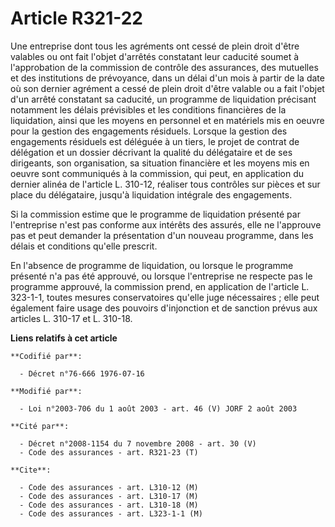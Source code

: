 # Article R321-22

Une entreprise dont tous les agréments ont cessé de plein droit d'être valables ou ont fait l'objet d'arrêtés constatant leur
caducité soumet à l'approbation de la commission de contrôle des assurances, des mutuelles et des institutions de prévoyance,
dans un délai d'un mois à partir de la date où son dernier agrément a cessé de plein droit d'être valable ou a fait l'objet
d'un arrêté constatant sa caducité, un programme de liquidation précisant notamment les délais prévisibles et les conditions
financières de la liquidation, ainsi que les moyens en personnel et en matériels mis en oeuvre pour la gestion des
engagements résiduels. Lorsque la gestion des engagements résiduels est déléguée à un tiers, le projet de contrat de
délégation et un dossier décrivant la qualité du délégataire et de ses dirigeants, son organisation, sa situation financière
et les moyens mis en oeuvre sont communiqués à la commission, qui peut, en application du dernier alinéa de l'article L.
310-12, réaliser tous contrôles sur pièces et sur place du délégataire, jusqu'à liquidation intégrale des engagements.

Si la commission estime que le programme de liquidation présenté par l'entreprise n'est pas conforme aux intérêts des
assurés, elle ne l'approuve pas et peut demander la présentation d'un nouveau programme, dans les délais et conditions
qu'elle prescrit.

En l'absence de programme de liquidation, ou lorsque le programme présenté n'a pas été approuvé, ou lorsque l'entreprise ne
respecte pas le programme approuvé, la commission prend, en application de l'article L. 323-1-1, toutes mesures
conservatoires qu'elle juge nécessaires ; elle peut également faire usage des pouvoirs d'injonction et de sanction prévus aux
articles L. 310-17 et L. 310-18.

**Liens relatifs à cet article**

	**Codifié par**:

	  - Décret n°76-666 1976-07-16

	**Modifié par**:

	  - Loi n°2003-706 du 1 août 2003 - art. 46 (V) JORF 2 août 2003

	**Cité par**:

	  - Décret n°2008-1154 du 7 novembre 2008 - art. 30 (V)
	  - Code des assurances - art. R321-23 (T)

	**Cite**:

	  - Code des assurances - art. L310-12 (M)
	  - Code des assurances - art. L310-17 (M)
	  - Code des assurances - art. L310-18 (M)
	  - Code des assurances - art. L323-1-1 (M)
